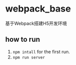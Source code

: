 # webpack_base
基于Webpack搭建H5开发环境

## how to run
1. `npm intall` for the first run.
2. `npm run server`
